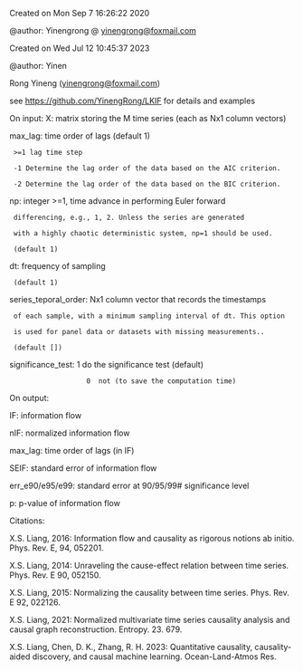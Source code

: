 Created on Mon Sep  7 16:26:22 2020

@author: Yinengrong @   yinengrong@foxmail.com

Created on Wed Jul 12 10:45:37 2023

@author: Yinen

Rong Yineng (yinengrong@foxmail.com)

see https://github.com/YinengRong/LKIF for details and examples

On input:
   X: matrix storing the M time series (each as Nx1 column vectors)

   max_lag: time order of lags (default 1)
   
     >=1 lag time step
     
     -1 Determine the lag order of the data based on the AIC criterion.
     
     -2 Determine the lag order of the data based on the BIC criterion.
   
   np: integer >=1, time advance in performing Euler forward 
   
     differencing, e.g., 1, 2. Unless the series are generated
     
     with a highly chaotic deterministic system, np=1 should be used. 
     
     (default 1)
   
   dt: frequency of sampling 
   
     (default 1)
   
   series_teporal_order: Nx1 column vector that records the timestamps 
     
     of each sample, with a minimum sampling interval of dt. This option
     
     is used for panel data or datasets with missing measurements..
     
     (default [])
   
   significance_test:  1  do the significance test (default)
   
                       0  not (to save the computation time)

On output:

   IF:               information flow
   
   nIF:              normalized information flow
   
   max_lag:          time order of lags (in IF)
   
   SEIF:             standard error of information flow
   
   err_e90/e95/e99:  standard error at 90/95/99# significance level
   
   p:                p-value of information flow

Citations: 
   
   X.S. Liang, 2016: Information flow and causality as rigorous notions ab initio. Phys. Rev. E, 94, 052201.
   
   X.S. Liang, 2014: Unraveling the cause-effect relation between time series. Phys. Rev. E 90, 052150.
   
   X.S. Liang, 2015: Normalizing the causality between time series. Phys. Rev. E 92, 022126.
   
   X.S. Liang, 2021: Normalized multivariate time series causality analysis and causal graph reconstruction. Entropy. 23. 679.
   
   X.S. Liang, Chen, D. K., Zhang, R. H. 2023: Quantitative causality, causality-aided discovery, and causal machine learning. Ocean-Land-Atmos Res.



